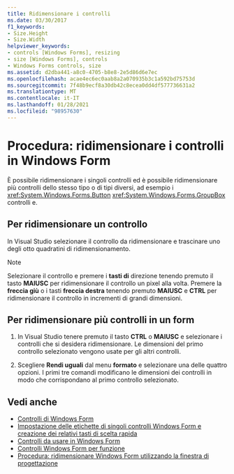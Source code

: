 ```yaml
---
title: Ridimensionare i controlli
ms.date: 03/30/2017
f1_keywords:
- Size.Height
- Size.Width
helpviewer_keywords:
- controls [Windows Forms], resizing
- size [Windows Forms], controls
- Windows Forms controls, size
ms.assetid: d2dba441-a8c0-4705-b8e8-2e5d86d6e7ec
ms.openlocfilehash: acae4ec6ec0aab8a2a070935b3c1a592bd75753d
ms.sourcegitcommit: 7f48b9ecf8a30db42c8ecea0dd4df577736631a2
ms.translationtype: MT
ms.contentlocale: it-IT
ms.lasthandoff: 01/28/2021
ms.locfileid: "98957630"
---
```

# <a name="how-to-resize-controls-on-windows-forms"></a>Procedura: ridimensionare i controlli in Windows Form

È possibile ridimensionare i singoli controlli ed è possibile ridimensionare più controlli dello stesso tipo o di tipi diversi, ad esempio i <xref:System.Windows.Forms.Button> <xref:System.Windows.Forms.GroupBox> controlli e.

## <a name="to-resize-a-control"></a>Per ridimensionare un controllo

In Visual Studio selezionare il controllo da ridimensionare e trascinare uno degli otto quadratini di ridimensionamento.

> [!NOTE]
> Selezionare il controllo e premere i **tasti di** direzione tenendo premuto il tasto **MAIUSC** per ridimensionare il controllo un pixel alla volta. Premere la **freccia giù** o i tasti **freccia destra** tenendo premuto **MAIUSC** e **CTRL** per ridimensionare il controllo in incrementi di grandi dimensioni.

## <a name="to-resize-multiple-controls-on-a-form"></a>Per ridimensionare più controlli in un form

1. In Visual Studio tenere premuto il tasto **CTRL** o **MAIUSC** e selezionare i controlli che si desidera ridimensionare. Le dimensioni del primo controllo selezionato vengono usate per gli altri controlli.

2. Scegliere **Rendi uguali** dal menu **formato** e selezionare una delle quattro opzioni. I primi tre comandi modificano le dimensioni dei controlli in modo che corrispondano al primo controllo selezionato.

## <a name="see-also"></a>Vedi anche

- [Controlli di Windows Form](index.md)
- [Impostazione delle etichette di singoli controlli Windows Form e creazione dei relativi tasti di scelta rapida](labeling-individual-windows-forms-controls-and-providing-shortcuts-to-them.md)
- [Controlli da usare in Windows Form](controls-to-use-on-windows-forms.md)
- [Controlli Windows Form per funzione](windows-forms-controls-by-function.md)
- [Procedura: ridimensionare Windows Form utilizzando la finestra di progettazione](/previous-versions/visualstudio/visual-studio-2010/37k2zkwx(v=vs.100))

